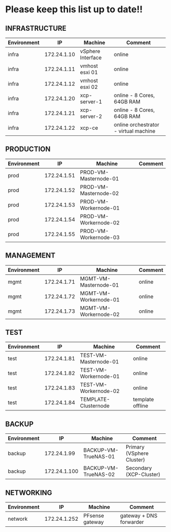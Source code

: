 # Please keep this list up to date!!

## INFRASTRUCTURE

| **Environment** | **IP** | **Machine**          | **Comment**                                    |
|-----------------|--------|----------------------|------------------------------------------------|
| infra           | 172.24.1.10  | vSphere Interface      | online                                         |
| infra           | 172.24.1.11  | vmhost esxi 01         | online                                         |
| infra           | 172.24.1.12  | vmhost esxi 02         | online                                         |
| infra           | 172.24.1.20  | xcp-server-1           | online - 8 Cores, 64GB RAM                     |
| infra           | 172.24.1.21  | xcp-server-2           | online - 8 Cores, 64GB RAM                     |
| infra           | 172.24.1.22  | xcp-ce                 | online orchestrator - virtual machine          |

## PRODUCTION

| **Environment** | **IP** | **Machine**               | **Comment**                                    |
|-----------------|--------|---------------------------|------------------------------------------------|
| prod            | 172.24.1.51  | PROD-VM-Masternode-01    |                                                |
| prod            | 172.24.1.52  | PROD-VM-Masternode-02    |                                                |
| prod            | 172.24.1.53  | PROD-VM-Workernode-01    |                                                |
| prod            | 172.24.1.54  | PROD-VM-Workernode-02    |                                                |
| prod            | 172.24.1.55  | PROD-VM-Workernode-03    |                                                |

## MANAGEMENT

| **Environment** | **IP** | **Machine**               | **Comment**                                    |
|-----------------|--------|---------------------------|------------------------------------------------|
| mgmt            | 172.24.1.71  | MGMT-VM-Masternode-01    | online                                         |
| mgmt            | 172.24.1.72  | MGMT-VM-Workernode-01    | online                                         |
| mgmt            | 172.24.1.73  | MGMT-VM-Workernode-02    | online                                         |

## TEST

| **Environment** | **IP** | **Machine**               | **Comment**                                    |
|-----------------|--------|---------------------------|------------------------------------------------|
| test            | 172.24.1.81  | TEST-VM-Masternode-01    | online                                         |
| test            | 172.24.1.82  | TEST-VM-Workernode-01    | online                                         |
| test            | 172.24.1.83  | TEST-VM-Workernode-02    | online                                         |
| test            | 172.24.1.84  | TEMPLATE-Clusternode     | template offline                               |

## BACKUP

| **Environment** | **IP** | **Machine**               | **Comment**                                    |
|-----------------|--------|---------------------------|------------------------------------------------|
| backup          | 172.24.1.99  | BACKUP-VM-TrueNAS-01      | Primary (VSphere Cluster)                      |
| backup          | 172.24.1.100 | BACKUP-VM-TrueNAS-02      | Secondary (XCP-Cluster)                        |

## NETWORKING

| **Environment** | **IP** | **Machine**               | **Comment**                                    |
|-----------------|--------|---------------------------|------------------------------------------------|
| network         | 172.24.1.252 | PFsense gateway         | gateway + DNS forwarder                        |
